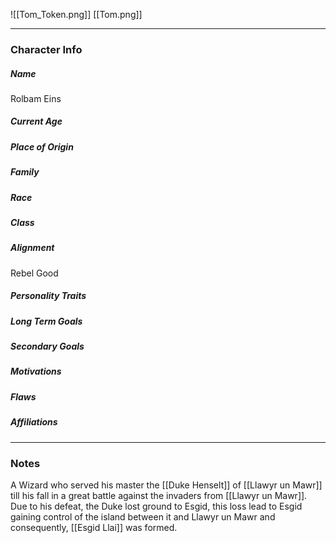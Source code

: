 ![[Tom_Token.png]]
[[Tom.png]]

---
### Character Info

##### Name 
Rolbam Eins

##### Current Age


##### Place of Origin


##### Family


##### Race


##### Class


##### Alignment
Rebel Good

##### Personality Traits


##### Long Term Goals


##### Secondary Goals


##### Motivations


##### Flaws


##### Affiliations


---
### Notes
A Wizard who served his master the [[Duke Henselt]] of [[Llawyr un Mawr]] till his fall in a great battle against the invaders from [[Llawyr un Mawr]].  Due to his defeat, the Duke lost ground to Esgid, this loss lead to Esgid gaining control of the island between it and Llawyr un Mawr and consequently, [[Esgid Llai]] was formed. 